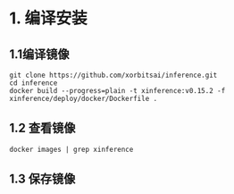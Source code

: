 # 1. 编译安装
## 1.1编译镜像
```
git clone https://github.com/xorbitsai/inference.git
cd inference
docker build --progress=plain -t xinference:v0.15.2 -f xinference/deploy/docker/Dockerfile .
```

## 1.2 查看镜像
```
docker images | grep xinference
```

## 1.3 保存镜像